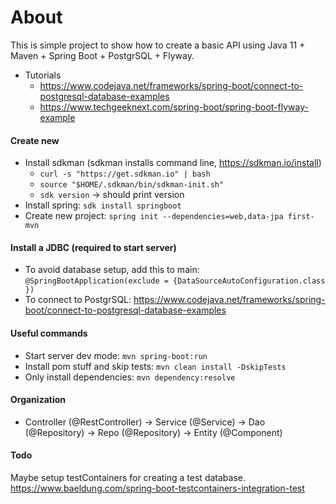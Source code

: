 # About
This is simple project to show how to create a basic API using Java 11 + Maven + Spring Boot + PostgrSQL + Flyway.

- Tutorials
    - https://www.codejava.net/frameworks/spring-boot/connect-to-postgresql-database-examples
    - https://www.techgeeknext.com/spring-boot/spring-boot-flyway-example


#### Create new
- Install sdkman (sdkman installs command line, https://sdkman.io/install)
    - `curl -s "https://get.sdkman.io" | bash`
    - `source "$HOME/.sdkman/bin/sdkman-init.sh"`
    - `sdk version` -> should print version
- Install spring: `sdk install springboot`
- Create new project: `spring init --dependencies=web,data-jpa first-mvn`


#### Install a JDBC (required to start server)
- To avoid database setup, add this to main: `@SpringBootApplication(exclude = {DataSourceAutoConfiguration.class })`
- To connect to PostgrSQL: https://www.codejava.net/frameworks/spring-boot/connect-to-postgresql-database-examples


#### Useful commands
- Start server dev mode: `mvn spring-boot:run`
- Install pom stuff and skip tests: `mvn clean install -DskipTests`
- Only install dependencies: `mvn dependency:resolve`


#### Organization
- Controller (@RestController) -> Service (@Service) -> Dao (@Repository) -> Repo (@Repository) -> Entity (@Component)


#### Todo
Maybe setup testContainers for creating a test database.
https://www.baeldung.com/spring-boot-testcontainers-integration-test
